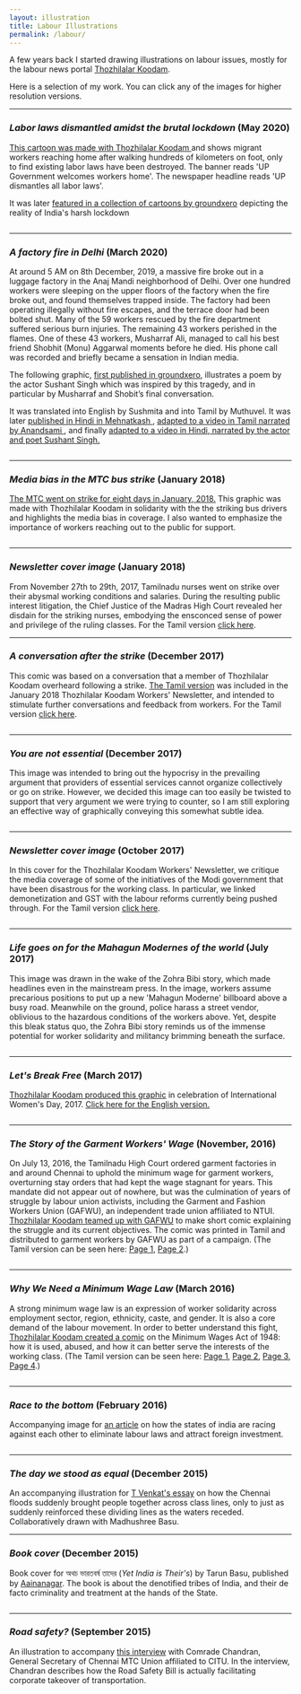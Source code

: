 ```yaml
---
layout: illustration
title: Labour Illustrations
permalink: /labour/
---
```




A few years back I started drawing illustrations on labour issues, mostly for the labour
news portal <a href="http://www.tnlabour.in">Thozhilalar Koodam</a>. 

Here is a selection of my work.
You can click any of the images for higher resolution versions.



<hr>

<h3><i>Labor laws dismantled amidst the brutal lockdown</i> (May 2020)</h3>

<a href="https://tnlabour.in/art-life/10012">This cartoon was made with Thozhilalar Koodam </a>
and shows  migrant workers reaching home after walking hundreds of kilometers on foot, only to find existing labor laws have been destroyed.
  The banner reads 'UP Government welcomes workers home'.  The newspaper headline reads 'UP dismantles all labor laws'.

It was later 
<a href="https://www.groundxero.in/2020/06/23/the-pandemic-in-cartoons-part-2/">featured in a collection of cartoons by groundxero</a> depicting the reality of India's harsh lockdown


<center>
<a href="../images/labour/UP_migrants_tamil_small.jpg"><img SRC="../images/labour/UP_migrants_tamil_small.jpg" ALT=""></a>
</center>

<hr>


<h3><i>A factory fire in Delhi</i> (March 2020)</h3>


At around 5 AM on 8th December, 2019, a massive fire broke out in a luggage factory in the Anaj Mandi neighborhood of Delhi.  Over one hundred workers were sleeping on the upper floors of the factory when the fire broke out, and found themselves trapped inside. The factory had been operating illegally without fire escapes, and the terrace door had been bolted shut. Many of the 59 workers rescued by the fire department suffered serious burn injuries. The remaining 43 workers perished in the flames. One of these 43 workers, Musharraf Ali, managed to call his best friend Shobhit (Monu) Aggarwal moments before he died.  His phone call was recorded and briefly became a sensation in Indian media.


The following graphic, <a href="https://www.groundxero.in/2020/03/12/the-aadamkhors/"> first published in groundxero,</a> illustrates a poem by the actor Sushant Singh which was inspired by this tragedy, and in particular by Musharraf and Shobit’s final conversation.

It was translated into English by Sushmita and into Tamil by Muthuvel.  It was later <a href="https://mehnatkash.in/2020/03/22/chitra-katha-this-fire-must-be-extinguished/"> published in Hindi in Mehnatkash </a>, <a href="https://youtu.be/v16tecWv9ws"> adapted to a video in Tamil narrated by Anandsami </a>, and finally <a href="https://www.facebook.com/WorkersUnity18/videos/734319700710547/"> adapted to a video in Hindi, narrated by the actor and poet  Sushant Singh. </a>
 

<center>
<a href="../images/labour/scroll-lowres.jpg"><img SRC="../images/labour/scroll-lowres.jpg" ALT=""></a>
</center>

<hr>

<h3><i>Media bias in the MTC bus strike</i> (January 2018)</h3>

<a href="http://tnlabour.in/news/6302">The MTC went on strike for eight days in January, 2018.</a>
This graphic was made with Thozhilalar Koodam 
in solidarity with the the striking bus drivers and
highlights the media bias in coverage. I also wanted to emphasize the importance of workers reaching
out to the public for support.


<center>
<a href="../images/labour/bus_strike.jpg"><img SRC="../images/labour/bus_strike_small.jpg" ALT=""></a>
</center>

<hr>

<h3><i>Newsletter cover image</i> (January 2018)</h3>
From November 27th to 29th, 2017, Tamilnadu nurses went on strike over their abysmal working conditions and salaries.
During the resulting public interest litigation, the Chief Justice of the Madras High Court revealed her disdain
for the striking nurses, embodying the ensconced sense of power and privilege of the ruling classes.
For the Tamil version <a href="../images/labour/extras/nurse_cover_tamil.jpg">click here</a>.

<center>
<a href="../images/labour/nurse_cover_english.jpg"><img SRC="../images/labour/nurse_cover_english_small.jpg" ALT=""></a>
</center>

<hr>

<h3><i>A conversation after the strike</i> (December 2017)</h3>

This comic was based on a conversation that a member of Thozhilalar Koodam overheard following a strike.
<a href="../images/labour/extras/conversation_long_tamil.jpg">The Tamil version</a> was included in the January 2018
Thozhilalar Koodam Workers' Newsletter, and intended to stimulate further conversations and feedback
from workers.
For the Tamil version <a href="../images/labour/extras/conversation_tamil.jpg">click here</a>.

<center>
<a href="../images/labour/conversation_english.jpg"><img SRC="../images/labour/conversation_english_small.jpg" ALT=""></a>
</center>

<hr>

<h3><i>You are not essential</i> (December 2017)</h3>
<p>This image was intended to bring out the hypocrisy in the prevailing argument
that providers of essential services cannot organize collectively or go on strike.
However, we decided this image can too easily be twisted to support
that very argument we were trying to counter, so I am still exploring an effective
way of graphically conveying this somewhat subtle idea.</p>

<center>
<a href="../images/labour/nurse_essential_service.jpg"><img SRC="../images/labour/nurse_essential_small.jpg" ALT=""></a>
</center>

<hr>



<h3><i>Newsletter cover image</i> (October 2017)</h3>
<p>In this cover for the Thozhilalar Koodam Workers' Newsletter, 
we critique the media coverage of some of the initiatives of the Modi government that have
been disastrous for the working class.  In particular, we linked demonetization and GST 
with the labour reforms currently being pushed through. 
For the Tamil version <a href="../images/labour/extras/labour_reforms_cover_tamil.jpg">click here</a>.</p>

<center>
<a href="../images/labour/labour_reforms_cover_english.jpg"><img SRC="../images/labour/labour_reforms_cover_english_small.jpg" ALT=""></a>
</center>

<hr>

<h3><i>Life goes on for the Mahagun Modernes of the world</i> (July 2017)</h3>
<p>This image was drawn in the wake of the Zohra Bibi story, which made headlines even in the mainstream press.
In the image, workers assume precarious positions to put up a new 'Mahagun Moderne' billboard above a busy road.
Meanwhile on the ground, police harass a street vendor, oblivious to the hazardous conditions of the
workers above.
Yet, despite this bleak status quo, the Zohra Bibi story reminds us of the immense potential for
worker solidarity and militancy brimming beneath the surface.</p>


<center>
<a href="../images/labour/billboard.jpg"><img SRC="../images/labour/billboard_small.jpg" ALT=""></a>
</center>




<hr>


<h3><i>Let's Break Free</i> (March 2017)</h3>
<p><a href="http://tnlabour.in/women-workers/4854">Thozhilalar Koodam produced this graphic</a> in celebration 
of International Women's Day, 2017.
<a href="../images/labour/extras/womens_day_english_web.jpg">Click here for the English version.</a>
</p>
<center>
<a href="../images/labour/womens_day_tamil.jpg"><img SRC="../images/labour/womens_day_tamil_small.jpg" ALT=""></a>
</center>

<hr>

<h3><i>The Story of the Garment Workers' Wage</i> (November, 2016)</h3>
<p>
On July 13, 2016, the Tamilnadu High Court ordered garment factories in and around Chennai 
to uphold the minimum wage for garment workers, 
overturning stay orders that had kept the wage stagnant for years. 
This mandate did not appear out of nowhere, but was the culmination of years of struggle by labour union activists, 
including the Garment and Fashion Workers Union (GAFWU), an independent trade union affiliated to NTUI. 
<a href="http://tnlabour.in/factory-workers/4387">Thozhilalar Koodam teamed up with GAFWU</a> to make short comic explaining the struggle and its current objectives. 
The comic was printed in Tamil and distributed to garment workers by GAFWU as part of a campaign.
(The Tamil version can be seen here:
<a href="../images/labour/extras/garment_tamil_1.jpg">Page 1</a>,
<a href="../images/labour/extras/garment_tamil_2.jpg">Page 2</a>.)
</p>
<center>
<a href="../images/labour/garment_english_1.jpg"><img SRC="../images/labour/garment_english_1_small.jpg" ALT=""></a>
</center>


<center>
<a href="../images/labour/garment_english_2.jpg"><img SRC="../images/labour/garment_english_2_small.jpg" ALT=""></a>
</center>



<hr>


<h3><i>Why We Need a Minimum Wage Law</i> (March 2016)</h3>
<p>
A strong minimum wage law is an expression of worker solidarity across employment sector, 
region, ethnicity, caste, and gender.  It is also a core demand of the labour movement.    
In order to better understand this fight,
<a href="http://tnlabour.in/workers-struggles/3448">Thozhilalar Koodam created a comic</a> on the Minimum Wages Act of 1948: how it is used, abused, 
and how it can better serve the interests of the working class.
(The Tamil version can be seen here: <a href="../images/labour/extras/min_wage_tamil_1.jpg">Page 1</a>, 
<a href="../images/labour/extras/min_wage_tamil_2.jpg">Page 2</a>, 
<a href="../images/labour/extras/min_wage_tamil_3.jpg">Page 3</a>, 
<a href="../images/labour/extras/min_wage_tamil_4.jpg">Page 4</a>.)
</p>
<center>
<a href="../images/labour/min_wage_english_1.jpg"><img SRC="../images/labour/min_wage_english_1_small.jpg" ALT=""></a>
</center>

<center>
<a href="../images/labour/min_wage_english_2.jpg"><img SRC="../images/labour/min_wage_english_2_small.jpg" ALT=""></a>
</center>

<center>
<a href="../images/labour/min_wage_english_3.jpg"><img SRC="../images/labour/min_wage_english_3_small.jpg" ALT=""></a>
</center>

<center>
<a href="../images/labour/min_wage_english_4.jpg"><img SRC="../images/labour/min_wage_english_4_small.jpg" ALT=""></a>
</center>

<hr>


<h3><i>Race to the bottom</i> (February 2016)</h3>
<p>Accompanying image for <a href="http://tnlabour.in/factory-workers/3120">an article</a> on how the states of india are racing 
against each other to eliminate labour laws and attract foreign investment.</p>

<center>
<a href="../images/labour/race_to_the_bottom.jpg"><img SRC="../images/labour/race_to_bottom_small.jpg" ALT=""></a>
</center>

<hr>

<h3><i>The day we stood as equal</i> (December 2015)</h3>
An accompanying illustration for 
<a href="http://tnlabour.in/environment-and-working-class/2994">T Venkat's essay</a> on
how the Chennai floods suddenly brought people together
across class lines, only to just as suddenly 
reinforced these dividing lines as the waters receded.
Collaboratively drawn with Madhushree Basu.



<center>
<a href="../images/labour/stood_as_equal.jpg"><img SRC="../images/labour/stood_as_equal_small.jpg" ALT=""></a>
</center>




<hr>
<h3><i>Book cover</i> (December 2015)</h3>
<p>Book cover for অথচ ভারতবর্ষ তাদের (<i>Yet India is Their's</i>) by Tarun Basu, published
by <a href="https://aainanagar.com/publication/">Aainanagar</a>.  The book
is about the denotified tribes of India, and their de facto criminality and treatment
at the hands of the State.
</p>
<center>
<a href="../images/labour/full_book_cover.jpg"><img SRC="../images/labour/full_book_cover_small.jpg" ALT=""></a>
</center>

<hr>

<h3><i>Road safety?</i> (September 2015)</h3>
<p>
An illustration to accompany <a href="http://tnlabour.in/service-sector/2708">this interview</a>
with Comrade Chandran, 
General Secretary of Chennai MTC Union affiliated to CITU.
In the interview, Chandran describes
how the Road Safety Bill is actually 
facilitating corporate takeover of transportation.</p>
<center>
<a href="../images/labour/road_safety.jpg"><img SRC="../images/labour/road_safety_small.jpg" ALT=""></a>
</center>

